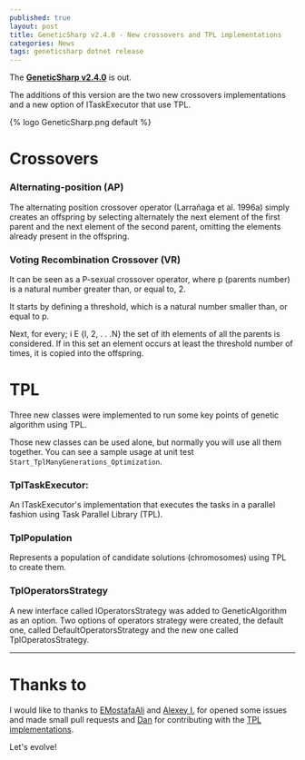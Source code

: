 ```yaml
---
published: true
layout: post
title: GeneticSharp v2.4.0 - New crossovers and TPL implementations
categories: News
tags: geneticsharp dotnet release
---
```

The **[GeneticSharp v2.4.0](https://github.com/giacomelli/GeneticSharp)** is out.

The additions of this version are the two new crossovers implementations and a new option of ITaskExecutor that use TPL.

{% logo GeneticSharp.png default %}

# Crossovers
### Alternating-position (AP)
The alternating position crossover operator (Larrañaga et al. 1996a) simply creates an offspring by selecting alternately the next element of the first parent and the next element of the second parent, omitting the elements already present in the offspring.

### Voting Recombination Crossover (VR)
It can be seen as a P-sexual crossover operator, where p (parents number) is a natural number greater than, or equal to, 2.

It starts by defining a threshold, which is a natural number smaller than, or equal to p.

Next, for every; i E {l, 2, . . .N} the set of ith elements of all the parents is considered. If in this set an element occurs at least the threshold number of times, it is copied into the offspring. 

# TPL
Three new classes were implemented to run some key points of genetic algorithm using TPL.

Those new classes can be used alone, but normally you will use all them together. You can see a sample usage at unit test `Start_TplManyGenerations_Optimization`.


### TplTaskExecutor:
An ITaskExecutor's implementation that executes the tasks in a parallel fashion using Task Parallel Library (TPL).

### TplPopulation
Represents a population of candidate solutions (chromosomes) using TPL to create them.

### TplOperatorsStrategy
A new interface called IOperatorsStrategy was added to GeneticAlgorithm as an option. Two options of operators strategy were created, the default one, called DefaultOperatorsStrategy and the new one called TplOperatosStrategy.

<hr>

# Thanks to
I would like to thanks to [EMostafaAli](https://github.com/EMostafaAli) and [Alexey I.](https://github.com/InRedikaWB) for opened some issues and made small pull requests and [Dan](https://github.com/codingdna2) for contributing with the [TPL implementations](https://github.com/giacomelli/GeneticSharp/pull/56).

Let's evolve!